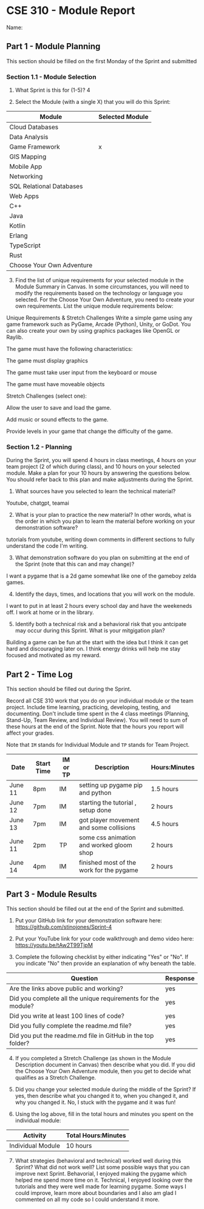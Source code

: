 # CSE 310 - Module Report

Name:

## Part 1 - Module Planning

This section should be filled on the first Monday of the Sprint and submitted

### Section 1.1 - Module Selection

1. What Sprint is this for (1-5)?
4

2. Select the Module (with a single X) that you will do this Sprint:


|Module                   |Selected Module|
|-------------------------|---------------|
|Cloud Databases          |               |
|Data Analysis            |               |
|Game Framework           |      x        |
|GIS Mapping              |               |
|Mobile App               |               |
|Networking               |               |
|SQL Relational Databases |               |
|Web Apps                 |               |
|C++                      |               |
|Java                     |               |
|Kotlin                   |               |
|Erlang                   |               |
|TypeScript               |               |
|Rust                     |               |
|Choose Your Own Adventure|               |

3. Find the list of unique requirements for your selected module in the Module Summary in Canvas.  In some circumstances, you will need to modify the requirements based on the technology or language you selected.  For the Choose Your Own Adventure, you need to create your own requirements.  List the unique module requirements below:

Unique Requirements & Stretch Challenges
Write a simple game using any game framework such as PyGame, Arcade (Python), Unity, or GoDot. You can also create your own by using graphics packages like OpenGL or Raylib.

The game must have the following characteristics:

The game must display graphics

The game must take user input from the keyboard or mouse

The game must have moveable objects

Stretch Challenges (select one):

Allow the user to save and load the game.

Add music or sound effects to the game.

Provide levels in your game that change the difficulty of the game.



### Section 1.2 - Planning

During the Sprint, you will spend 4 hours in class meetings, 4 hours on your team project (2 of which during class), and 10 hours on your selected module.  Make a plan for your 10 hours by answering the questions below.  You should refer back to this plan and make adjustments during the Sprint.

1. What sources have you selected to learn the technical material?

Youtube, chatgpt, teamai

2. What is your plan to practice the new material?  In other words, what is the order in which you plan to learn the material before working on your demonstration software?

tutorials from youtube, writing down comments in different sections to fully understand the code I'm writing. 

3. What demonstration software do you plan on submitting at the end of the Sprint (note that this can and may change)?

I want a pygame that is a 2d game somewhat like one of the gameboy zelda games.

4. Identify the days, times, and locations that you will work on the module.

I want to put in at least 2 hours every school day and have the weekeneds off. I work at home or in the library.

5. Identify both a technical risk and a behavioral risk that you antcipate may occur during this Sprint.  What is your mitgigation plan?

Building a game can be fun at the start with the idea but I think it can get hard and discouraging later on. I think energy drinks will help me stay focused and motivated as my reward. 


## Part 2 - Time Log

This section should be filled out during the Sprint. 

Record all CSE 310 work that you do on your individual module or the team project.  Include time learning, practicing, developing, testing, and documenting.  Don't include time spent in the 4 class meetings (Planning, Stand-Up, Team Review, and Individual Review).  You will need to sum of these hours at the end of the Sprint. Note that the hours you report will affect your grades.

Note that `IM` stands for Individual Module and `TP` stands for Team Project.  

|Date      |Start Time|IM or TP|Description                                 |Hours:Minutes|
|----------|----------|--------|--------------------------------------------|-------------|
|  June 11 |   8pm    |   IM   |    setting up pygame pip and python        |   1.5 hours |
|  June 12 |   7pm    |   IM   |    starting the tutorial , setup done      |   2 hours   |
|  June 13 |   7pm    |   IM   |    got player movement and some collisions |   4.5 hours |
|  June 11 |   2pm    |   TP   |    some css animation and worked gloom shop|   2 hours   |
|  June 14 |   4pm    |   IM   |    finished most of the work for the pygame|   2 hours   |
|          |          |        |                                            |             |


## Part 3 - Module Results

This section should be filled out at the end of the Sprint and submitted.

1. Put your GitHub link for your demonstration software here: 
        https://github.com/stinojones/Sprint-4

2. Put your YouTube link for your code walkthrough and demo video here:
        https://youtu.be/tAw2T99TjpM

3. Complete the following checklist by either indicating "Yes" or "No". If you indicate "No" then provide an explanation of why beneath the table.
        
|Question                                                    |Response|
|------------------------------------------------------------|--------|
|Are the links above public and working?                     |   yes  |
|Did you complete all the unique requirements for the module?|   yes  |
|Did you write at least 100 lines of code?                   |   yes  |
|Did you fully complete the readme.md file?                  |   yes  |
|Did you put the readme.md file in GitHub in the top folder? |   yes  |

4. If you completed a Stretch Challenge (as shown in the Module Description document in Canvas) then describe what you did.  If you did the Choose Your Own Adventure module, then you get to decide what qualifies as a Stretch Challenge.

5. Did you change your selected module during the middle of the Sprint?  If yes, then describe what you changed it to, when you changed it, and why you changed it.
No, I stuck with the pygame and it was fun!
6. Using the log above, fill in the total hours and minutes you spent on the individual module:

|Activity         |Total Hours:Minutes|
|-----------------|-------------------|
|Individual Module|      10 hours     |

7. What strategies (behavioral and technical) worked well during this Sprint?  What did not work well?  List some possible ways that you can improve next Sprint.
Behavorial, I enjoyed making the pygame which helped me spend more time on it. Technical, I enjoyed looking over the tutorials and they were well made for learning pygame. Some ways I could improve, learn more about boundaries and I also am glad I commented on all my code so I could understand it more.